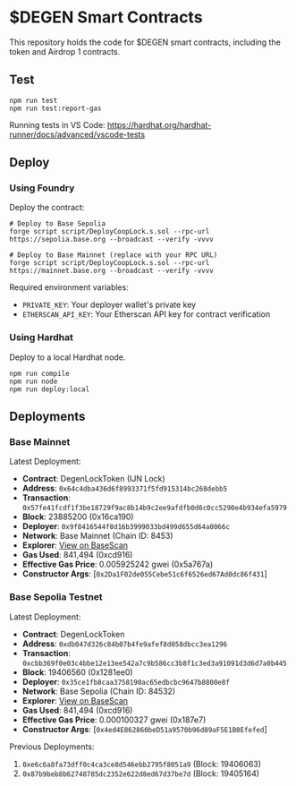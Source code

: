 # $DEGEN Smart Contracts

This repository holds the code for $DEGEN smart contracts, including the token and Airdrop 1 contracts.

## Test

```shell
npm run test
npm run test:report-gas
```

Running tests in VS Code: https://hardhat.org/hardhat-runner/docs/advanced/vscode-tests

## Deploy

### Using Foundry

Deploy the contract:

```shell
# Deploy to Base Sepolia
forge script script/DeployCoopLock.s.sol --rpc-url https://sepolia.base.org --broadcast --verify -vvvv

# Deploy to Base Mainnet (replace with your RPC URL)
forge script script/DeployCoopLock.s.sol --rpc-url https://mainnet.base.org --broadcast --verify -vvvv
```

Required environment variables:

- `PRIVATE_KEY`: Your deployer wallet's private key
- `ETHERSCAN_API_KEY`: Your Etherscan API key for contract verification

### Using Hardhat

Deploy to a local Hardhat node.

```shell
npm run compile
npm run node
npm run deploy:local
```

## Deployments

### Base Mainnet

Latest Deployment:

- **Contract**: DegenLockToken (IJN Lock)
- **Address**: `0x64c4dba436d6f8993371f5fd915314bc268debb5`
- **Transaction**: `0x57fe41fcdf1f3be18729f9ac8b14b9c2ee9afdfb0d6c0cc5290e4b934efa5979`
- **Block**: 23885200 (0x16ca190)
- **Deployer**: `0x9f8416544f8d16b3999033bd499d655d64a0066c`
- **Network**: Base Mainnet (Chain ID: 8453)
- **Explorer**: [View on BaseScan](https://basescan.org/address/0x64c4dba436d6f8993371f5fd915314bc268debb5)
- **Gas Used**: 841,494 (0xcd916)
- **Effective Gas Price**: 0.005925242 gwei (0x5a767a)
- **Constructor Args**: [`0x2Da1F02de055Cebe51c6f6526ed67Ad0dc86f431`]

### Base Sepolia Testnet

Latest Deployment:

- **Contract**: DegenLockToken
- **Address**: `0xdb047d326c84b07b4fe9afef8d058dbcc3ea1296`
- **Transaction**: `0xcbb369f0e03c4bbe12e13ee542a7c9b586cc3b8f1c3ed3a91091d3d6d7a0b445`
- **Block**: 19406560 (0x1281ee0)
- **Deployer**: `0x35ce1fb8caa3758190ac65edbcbc9647b8800e8f`
- **Network**: Base Sepolia (Chain ID: 84532)
- **Explorer**: [View on BaseScan](https://sepolia.basescan.org/address/0xdb047d326c84b07b4fe9afef8d058dbcc3ea1296)
- **Gas Used**: 841,494 (0xcd916)
- **Effective Gas Price**: 0.000100327 gwei (0x187e7)
- **Constructor Args**: [`0x4ed4E862860beD51a9570b96d89aF5E1B0Efefed`]

Previous Deployments:

1. `0xe6c6a8fa73dff0c4ca3ce8d546ebb2795f8051a9` (Block: 19406063)
2. `0x87b9beb8b62748785dc2352e622d8ed67d37be7d` (Block: 19405164)
